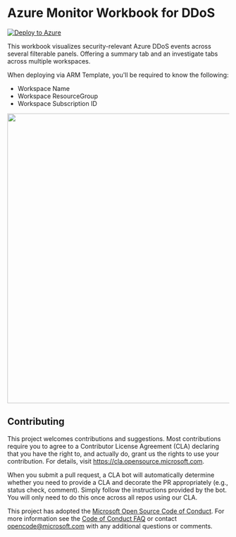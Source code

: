 # Azure Monitor Workbook for DDoS

[![Deploy to Azure](https://aka.ms/deploytoazurebutton)](https://portal.azure.com/#create/Microsoft.Template/uri/https%3A%2F%2Fraw.githubusercontent.com%2FAzure%2FAzure-Network-Security%2Fmaster%2FAzure%2520DDoS%2520Protection%2FWorkbook%2520-%2520Azure%2520DDOS%2520monitor%2520workbook%2FAzureDDoSWorkbook_ARM.json)

This workbook visualizes security-relevant Azure DDoS events across several filterable panels. Offering a summary tab and an investigate tabs across multiple workspaces.

When deploying via ARM Template, you'll be required to know the following:

* Workspace Name
* Workspace ResourceGroup
* Workspace Subscription ID

<p align="center">
 <img src="https://github.com/Azure/Azure-Network-Security/blob/master/media/Azure-DDoS-Protection/DDOS_workbookview.png" width="1200" height="657">
</p>


## Contributing

This project welcomes contributions and suggestions.  Most contributions require you to agree to a
Contributor License Agreement (CLA) declaring that you have the right to, and actually do, grant us
the rights to use your contribution. For details, visit https://cla.opensource.microsoft.com.

When you submit a pull request, a CLA bot will automatically determine whether you need to provide
a CLA and decorate the PR appropriately (e.g., status check, comment). Simply follow the instructions
provided by the bot. You will only need to do this once across all repos using our CLA.

This project has adopted the [Microsoft Open Source Code of Conduct](https://opensource.microsoft.com/codeofconduct/).
For more information see the [Code of Conduct FAQ](https://opensource.microsoft.com/codeofconduct/faq/) or
contact [opencode@microsoft.com](mailto:opencode@microsoft.com) with any additional questions or comments.

